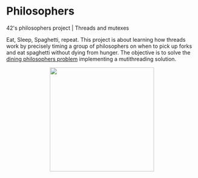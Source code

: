 # Philosophers
42's philosophers project | Threads and mutexes


Eat, Sleep, Spaghetti, repeat. This project is about learning how threads work by precisely timing a group of philosophers on when to pick up forks and eat spaghetti without dying from hunger. The objective is to solve the [dining philosophers problem](https://en.wikipedia.org/wiki/Dining_philosophers_problem) implementing a mutithreading solution.

<div align='center'>
<a href='https://en.wikipedia.org/wiki/Dining_philosophers_problem#/media/File:An_illustration_of_the_dining_philosophers_problem.png'><img src='https://upload.wikimedia.org/wikipedia/commons/thumb/7/7b/An_illustration_of_the_dining_philosophers_problem.png/220px-An_illustration_of_the_dining_philosophers_problem.png' width='275' heigth='275'></img></a>
</div>
